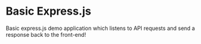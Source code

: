 # Basic Express.js 
Basic express.js demo application which listens to API requests and send a response back to the front-end!
